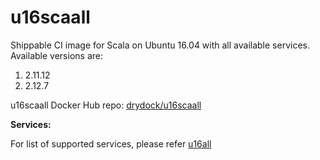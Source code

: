 # u16scaall
Shippable CI image for Scala on Ubuntu 16.04 with all available services. Available versions are:

1. 2.11.12
2. 2.12.7

u16scaall Docker Hub repo: [drydock/u16scaall](https://hub.docker.com/r/drydock/u16scaall/)


**Services:**

For list of supported services, please refer [u16all](https://github.com/dry-dock/u16all)
